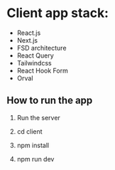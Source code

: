 # Client app stack:
- React.js
- Next.js
- FSD architecture
- React Query
- Tailwindcss
- React Hook Form
- Orval

## How to run the app
1. Run the server

2. cd client

3. npm install

4. npm run dev
